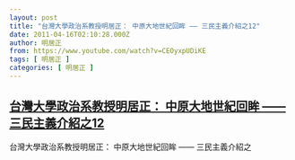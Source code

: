 ```yaml
---
layout: post
title: "台灣大學政治系教授明居正： 中原大地世紀回眸 —— 三民主義介紹之12"
date: 2011-04-16T02:10:28.000Z
author: 明居正
from: https://www.youtube.com/watch?v=CEOyxpUDiKE
tags: [ 明居正 ]
categories: [ 明居正 ]
---
```

<!--1302919828000-->
[台灣大學政治系教授明居正： 中原大地世紀回眸 —— 三民主義介紹之12](https://www.youtube.com/watch?v=CEOyxpUDiKE)
------

<div>
台灣大學政治系教授明居正： 中原大地世紀回眸 —— 三民主義介紹之
</div>
